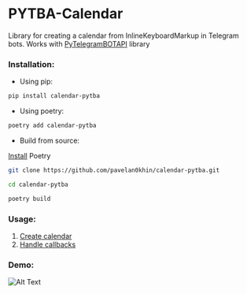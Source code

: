 # PYTBA-Calendar


Library for creating a calendar from InlineKeyboardMarkup in
Telegram bots. Works with [PyTelegramBOTAPI](https://github.com/eternnoir/pyTelegramBotAPI) library


### Installation:

- Using pip:

```bash
pip install calendar-pytba
```

- Using poetry:

```bash
poetry add calendar-pytba
```

- Build from source:

[Install](https://python-poetry.org/docs/#installation) Poetry

```bash
git clone https://github.com/pavelan0khin/calendar-pytba.git

cd calendar-pytba

poetry build
```

### Usage:

1. [Create calendar](examples/create_calendar.py)
2. [Handle callbacks](examples/handle_callbacks.py)


### Demo:

![Alt Text](examples/demo.gif)
